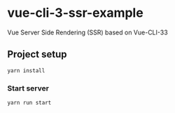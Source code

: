 # vue-cli-3-ssr-example

Vue Server Side Rendering (SSR) based on Vue-CLI-33

## Project setup
```
yarn install
```

### Start server
```
yarn run start
```